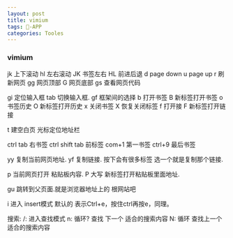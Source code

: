 ```yaml
---
layout: post
title: vimium
tags: -APP
categories: Tooles
---
```




### vimium
 jk  上下滚动    hl    左右滚动                     JK  书签左右    HL    前进后退
d   page down    u     page up           r   刷新网页
gg  网页顶部      G     网页底部         gs  查看网页代码

gi  定位输入框  tab   切换输入框.                 gf  框架间的选择
b   打开书签    B     新标签打开书签                 o   书签历史    O     新标签打开历史
x   关闭书签    X     恢复关闭标签                    f   打开接         F     新标签打开链接

t   建空白页          光标定位地址栏

ctrl tab 右书签   ctrl shift tab 前标签               com+1 第一书签    ctrl+9 最后书签

yy 复制当前网页地址.                            yf 复制链接. 按下会有很多标签 选一个就是复制那个链接.

p 当前网页打开 粘贴板内容.                       P 大写  新标签打开粘贴板里面地址.

gu 跳转到父页面.就是浏览器地址上的 根网站吧

i  进入 insert模式
默认的<c-e><c-y> 表示Ctrl+e，按住ctrl再按e，<c-y>同理。

 搜索:
 /: 进入查找模式
 n: 循环? 查找 下一个 适合的搜索内容               N: 循环 查找上一个 适合的搜索内容